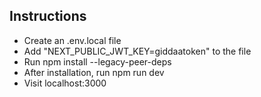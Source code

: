 ## Instructions
- Create an .env.local file
- Add "NEXT_PUBLIC_JWT_KEY=giddaatoken" to the file
- Run npm install --legacy-peer-deps
- After installation, run npm run dev
- Visit localhost:3000